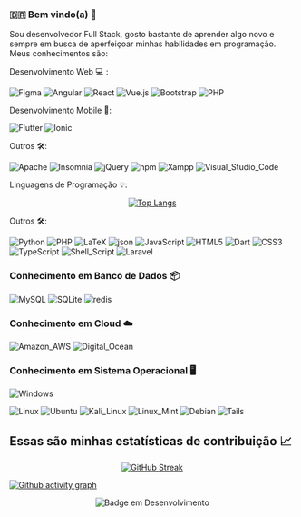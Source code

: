 ### :brazil: Bem vindo(a) 👋

Sou desenvolvedor Full Stack, gosto bastante de aprender algo novo e sempre em busca de aperfeiçoar minhas habilidades em programação.
Meus conhecimentos são: 

Desenvolvimento Web :computer: :

![Figma](https://img.shields.io/badge/Figma-F24E1E?style=for-the-badge&logo=figma&logoColor=white)
![Angular](https://img.shields.io/badge/Angular-DD0031?style=for-the-badge&logo=angular&logoColor=white)
![React](https://img.shields.io/badge/React-20232A?style=for-the-badge&logo=react&logoColor=61DAFB)
![Vue.js](https://img.shields.io/badge/Vue.js-35495E?style=for-the-badge&logo=vuedotjs&logoColor=4FC08D)
![Bootstrap](https://img.shields.io/badge/Bootstrap-563D7C?style=for-the-badge&logo=bootstrap&logoColor=white)
![PHP](https://img.shields.io/badge/PHP-777BB4?style=for-the-badge&logo=php&logoColor=white)

Desenvolvimento Mobile :iphone::

![Flutter](https://img.shields.io/badge/Flutter-02569B?style=for-the-badge&logo=flutter&logoColor=white)
![Ionic](https://img.shields.io/badge/Ionic-3880FF?style=for-the-badge&logo=ionic&logoColor=white)

Outros :hammer_and_wrench::

![Apache](https://img.shields.io/badge/Apache-D22128?style=for-the-badge&logo=Apache&logoColor=white)
![Insomnia](https://img.shields.io/badge/Insomnia-5849be?style=for-the-badge&logo=Insomnia&logoColor=white)
![jQuery](https://img.shields.io/badge/jQuery-0769AD?style=for-the-badge&logo=jquery&logoColor=white)
![npm](https://img.shields.io/badge/npm-CB3837?style=for-the-badge&logo=npm&logoColor=white)
![Xampp](https://img.shields.io/badge/Xampp-F37623?style=for-the-badge&logo=xampp&logoColor=white)
![Visual_Studio_Code](https://img.shields.io/badge/Visual_Studio_Code-0078D4?style=for-the-badge&logo=visual%20studio%20code&logoColor=white)


Linguagens de Programação :bulb::

<div align="center">
  
[![Top Langs](https://github-readme-stats.vercel.app/api/top-langs/?username=anuraghazra&langs_count=10&layout=compact&theme=chartreuse-dark)](https://github.com/anuraghazra/github-readme-stats)

</div>

Outros :hammer_and_wrench::

![Python](https://img.shields.io/badge/Python-FFD43B?style=for-the-badge&logo=python&logoColor=darkgreen)
![PHP](https://img.shields.io/badge/PHP-777BB4?style=for-the-badge&logo=php&logoColor=white)
![LaTeX](https://img.shields.io/badge/LaTeX-47A141?style=for-the-badge&logo=LaTeX&logoColor=white)
![json](https://img.shields.io/badge/json-5E5C5C?style=for-the-badge&logo=json&logoColor=white)
![JavaScript](https://img.shields.io/badge/JavaScript-323330?style=for-the-badge&logo=javascript&logoColor=F7DF1E)
![HTML5](https://img.shields.io/badge/HTML5-E34F26?style=for-the-badge&logo=html5&logoColor=white)
![Dart](https://img.shields.io/badge/Dart-0175C2?style=for-the-badge&logo=dart&logoColor=white)
![CSS3](https://img.shields.io/badge/CSS3-1572B6?style=for-the-badge&logo=css3&logoColor=white)
![TypeScript](https://img.shields.io/badge/TypeScript-007ACC?style=for-the-badge&logo=typescript&logoColor=white)
![Shell_Script](https://img.shields.io/badge/Shell_Script-121011?style=for-the-badge&logo=gnu-bash&logoColor=white)
![Laravel](https://img.shields.io/badge/Laravel-FF2D20?style=for-the-badge&logo=laravel&logoColor=white)

### **Conhecimento em Banco de Dados :package:**

![MySQL](https://img.shields.io/badge/MySQL-005C84?style=for-the-badge&logo=mysql&logoColor=white)
![SQLite](https://img.shields.io/badge/SQLite-07405E?style=for-the-badge&logo=sqlite&logoColor=white)
![redis](https://img.shields.io/badge/redis-%23DD0031.svg?&style=for-the-badge&logo=redis&logoColor=white)


### **Conhecimento em Cloud :cloud:**

![Amazon_AWS](https://img.shields.io/badge/Amazon_AWS-FF9900?style=for-the-badge&logo=amazonaws&logoColor=white)
![Digital_Ocean](https://img.shields.io/badge/Digital_Ocean-0080FF?style=for-the-badge&logo=DigitalOcean&logoColor=white)

### **Conhecimento em Sistema Operacional :desktop_computer:** 

![Windows](https://img.shields.io/badge/Windows-0078D6?style=for-the-badge&logo=windows&logoColor=white)

![Linux](https://img.shields.io/badge/Linux-FCC624?style=for-the-badge&logo=linux&logoColor=black)
![Ubuntu](https://img.shields.io/badge/Ubuntu-E95420?style=for-the-badge&logo=ubuntu&logoColor=white)
![Kali_Linux](https://img.shields.io/badge/Kali_Linux-557C94?style=for-the-badge&logo=kali-linux&logoColor=white)
![Linux_Mint](https://img.shields.io/badge/Linux_Mint-87CF3E?style=for-the-badge&logo=linux-mint&logoColor=white)
![Debian](https://img.shields.io/badge/Debian-A81D33?style=for-the-badge&logo=debian&logoColor=white)
![Tails](https://img.shields.io/badge/Tails%20-56347C?&style=for-the-badge&logo=tails&logoColor=white)




## Essas são minhas estatísticas de contribuição :chart_with_upwards_trend:

<!--![GitHub stats](https://github-readme-stats.vercel.app/api?username=crysleiferreira&show_icons=true&theme=chartreuse-dark) 
-->

<div align="center">
  
[![GitHub Streak](http://github-readme-streak-stats.herokuapp.com?user=crysleiferreira&theme=dark&hide_border=true&date_format=M%20j%5B%2C%20Y%5D)](https://git.io/streak-stats) 
  
</div>

[![Github activity graph](https://activity-graph.herokuapp.com/graph?username=crysleiferreira&theme=react-dark)](https://github.com/crysleiferreira/github-readme-activity-graph)
  



<div align="center">
  
![Badge em Desenvolvimento](http://img.shields.io/static/v1?label=STATUS&message=EM%20DESENVOLVIMENTO&color=GREEN&style=for-the-badge) 
 
</div>
